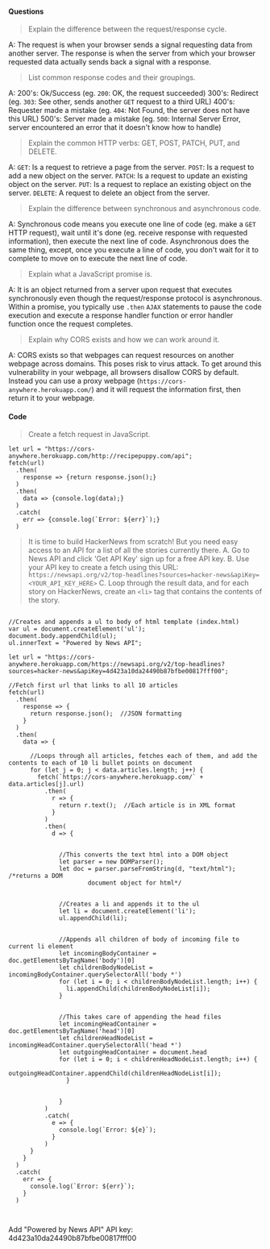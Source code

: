 #### Questions

> Explain the difference between the request/response cycle.

A: The request is when your browser sends a signal requesting data from another
server.  The response is when the server from which your browser requested data
actually sends back a signal with a response.

> List common response codes and their groupings.

A:
200's: Ok/Success (eg. `200`: OK, the request succeeded)
300's: Redirect (eg. `303`: See other, sends another `GET` request to a third URL)
400's: Requester made a mistake (eg. `404`: Not Found, the server does not have this URL)
500's: Server made a mistake (eg. `500`: Internal Server Error, server encountered an
  error that it doesn't know how to handle)

> Explain the common HTTP verbs: GET, POST, PATCH, PUT, and DELETE.

A:
`GET`: Is a request to retrieve a page from the server.
`POST`: Is a request to add a new object on the server.
`PATCH`: Is a request to update an existing object on the server.
`PUT`: Is a request to replace an existing object on the server.
`DELETE`: A request to delete an object from the server.


>Explain the difference between synchronous and asynchronous code.

A: Synchronous code means you execute one line of code (eg. make a `GET` HTTP request), wait until it's done (eg. receive response with requested information),
then execute the next line of code.  Asynchronous does the same thing, except, once
you execute a line of code, you don't wait for it to complete to move on to execute the
next line of code.

>Explain what a JavaScript promise is.

A: It is an object returned from a server upon request that executes synchronously even though the request/response protocol is asynchronous.  Within a promise, you typically use `.then` `AJAX` statements to pause the code execution and execute a response handler function or error handler function once the request completes.

>Explain why CORS exists and how we can work around it.

A: CORS exists so that webpages can request resources on another webpage across domains.
This poses risk to virus attack.  To get around this vulnerability in your webpage, all browsers disallow CORS by default.  Instead you can use a proxy webpage (`https://cors-anywhere.herokuapp.com/`) and it will request the information first, then
return it to your webpage.


#### Code

>Create a fetch request in JavaScript.


````JS
let url = "https://cors-anywhere.herokuapp.com/http://recipepuppy.com/api";
fetch(url)
  .then(
    response => {return response.json();}
  )
  .then(
    data => {console.log(data);}
  )
  .catch(
    err => {console.log(`Error: ${err}`);}
  )
````

>It is time to build HackerNews from scratch! But you need easy access to an API for a list of all the stories currently there. A. Go to News API and click 'Get API Key' sign up for a free API key. B. Use your API key to create a fetch using this URL: `https://newsapi.org/v2/top-headlines?sources=hacker-news&apiKey=<YOUR_API_KEY_HERE>` C. Loop through the result data, and for each story on HackerNews, create an `<li>` tag that contains the contents of the story.





````JS

//Creates and appends a ul to body of html template (index.html)
var ul = document.createElement('ul');
document.body.appendChild(ul);
ul.innerText = "Powered by News API";

let url = "https://cors-anywhere.herokuapp.com/https://newsapi.org/v2/top-headlines?sources=hacker-news&apiKey=4d423a10da24490b87bfbe00817fff00";

//Fetch first url that links to all 10 articles
fetch(url)
  .then(
    response => {
      return response.json();  //JSON formatting
    }
  )
  .then(
    data => {

      //Loops through all articles, fetches each of them, and add the contents to each of 10 li bullet points on document
      for (let j = 0; j < data.articles.length; j++) {
        fetch(`https://cors-anywhere.herokuapp.com/` + data.articles[j].url)
          .then(
            r => {
              return r.text();  //Each article is in XML format
            }
          )
          .then(
            d => {


              //This converts the text html into a DOM object
              let parser = new DOMParser();
              let doc = parser.parseFromString(d, "text/html");  /*returns a DOM
                      document object for html*/


              //Creates a li and appends it to the ul
              let li = document.createElement('li');
              ul.appendChild(li);


              //Appends all children of body of incoming file to current li element
              let incomingBodyContainer = doc.getElementsByTagName('body')[0]
              let childrenBodyNodeList = incomingBodyContainer.querySelectorAll('body *')
              for (let i = 0; i < childrenBodyNodeList.length; i++) {
                li.appendChild(childrenBodyNodeList[i]);
              }


              //This takes care of appending the head files
              let incomingHeadContainer = doc.getElementsByTagName('head')[0]
              let childrenHeadNodeList = incomingHeadContainer.querySelectorAll('head *')
              let outgoingHeadContainer = document.head
              for (let i = 0; i < childrenHeadNodeList.length; i++) {
                outgoingHeadContainer.appendChild(childrenHeadNodeList[i]);
                }


              }
          )
          .catch(
            e => {
              console.log(`Error: ${e}`);
            }
          )
      }
    }
  )
  .catch(
    err => {
      console.log(`Error: ${err}`);
    }
  )



````






Add "Powered by News API"
API key:   4d423a10da24490b87bfbe00817fff00
